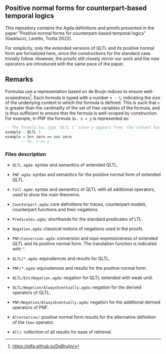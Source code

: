## Positive normal forms for counterpart-based temporal logics

This repository contains the Agda definitions and proofs presented in the paper "Positive normal forms for counterpart-based temporal logics" (Gadducci, Laretto, Trotta 2022).

For simplicity, only the extended versions of QLTL and its positive normal form are formalized here, since the constructions for the standard case trivially follow. However, the proofs still closely mirror our work and the new operators are introduced with the same pace of the paper.

## Remarks

Formulas use a representation based on de Bruijn indices to ensure well-scopedness[^1]. Each formula is typed with a number `n : ℕ`, indicating the size of the underlying context in which the formula is defined. This is such that `n` is greater than the cardinality of the set of free variables of the formula, and is thus sufficient to ensure that the formula is well-scoped by construction. For example, in PNF the formula `∃x. x = y` is represented as:
```agda
-- The formula has type `QLTL 1` since y appears free, the context has at least 1 variable
example : QLTL 1
example = ∃<> zero == suc zero
       -- ∃x. x == y
```

[^1]: https://plfa.github.io/DeBruijn/

### Files description

- `QLTL.agda`: syntax and semantics of extended QLTL.
- `PNF.agda`: syntax and semantics for the positive normal form of extended QLTL.
- `Full.agda`: syntax and semantics of QLTL with all additional operators, used to show the main theorems.
- `Counterpart.agda`: core definitions for traces, counterpart models, counterpart functions and their negations.
- `Predicates.agda`: shorthands for the standard predicates of LTL.
- `Negation.agda`: classical notions of negations used in the proofs.
- `PNF/Conversion.agda`: conversion and equi-expressiveness of extended QLTL and its positive normal form. The translation function is indicated with `^`.

- `QLTL/*.agda`: equivalences and results for QLTL.
- `PNF/*.agda`: equivalences and results for the positive normal form.

- `QLTL/Ext/Negation.agda`: negation for QLTL extended with weak until.
- `QLTL/Negation/AlwaysEventually.agda`: negation for the derived operators of QLTL.
- `PNF/Negation/AlwaysEventually.agda`: negation for the additional derived operators of PNF.

- `Alternative/`: positive normal form results for the alternative definition of the `then` operator.
- `All/`: collection of all results for ease of retrieval.
